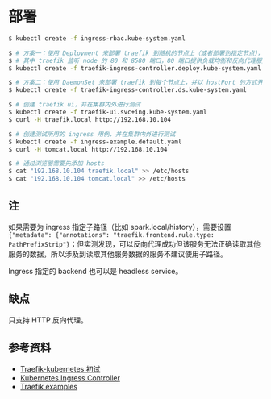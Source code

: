 # 部署

```bash
$ kubectl create -f ingress-rbac.kube-system.yaml

$ # 方案一：使用 Deployment 来部署 traefik 到随机的节点上（或者部署到指定节点），并以 hostPort 的方式开放节点的 80 端口
$ # 其中 traefik 监听 node 的 80 和 8580 端口，80 端口提供负载均衡和反向代理服务，8080 是 traefik ui 端口
$ kubectl create -f traefik-ingress-controller.deploy.kube-system.yaml

$ # 方案二：使用 DaemonSet 来部署 traefik 到每个节点上，并以 hostPort 的方式开放节点的 80 端口
$ kubectl create -f traefik-ingress-controller.ds.kube-system.yaml

$ # 创建 traefik ui，并在集群内外进行测试
$ kubectl create -f traefik-ui.svc+ing.kube-system.yaml
$ curl -H traefik.local http://192.168.10.104

$ # 创建测试所用的 ingress 用例，并在集群内外进行测试
$ kubectl create -f ingress-example.default.yaml
$ curl -H tomcat.local http://192.168.10.104

$ # 通过浏览器需要先添加 hosts
$ cat "192.168.10.104 traefik.local" >> /etc/hosts
$ cat "192.168.10.104 tomcat.local" >> /etc/hosts
```

## 注

如果需要为 ingress 指定子路径（比如 spark.local/history），需要设置 `{"metadata": {"annotations": "traefik.frontend.rule.type: PathPrefixStrip"}`；但实测发现，可以反向代理成功但该服务无法正确读取其他服务的数据，所以涉及到读取其他服务数据的服务不建议使用子路径。

Ingress 指定的 backend 也可以是 headless service。


## 缺点

只支持 HTTP 反向代理。


## 参考资料

* [Traefik-kubernetes 初试](https://mritd.me/2016/12/06/try-traefik-on-kubernetes/)
* [Kubernetes Ingress Controller](https://docs.traefik.io/user-guide/kubernetes/)
* [Traefik examples](https://github.com/containous/traefik/tree/master/examples/k8s)